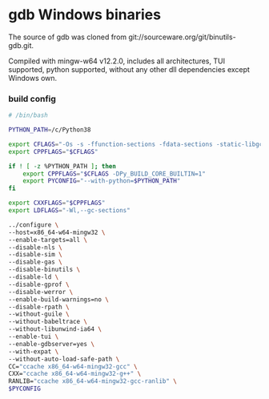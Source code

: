 # gdb Windows binaries

The source of gdb was cloned from git://sourceware.org/git/binutils-gdb.git.

Compiled with mingw-w64 v12.2.0, includes all architectures, TUI supported, python supported, without any other dll dependencies except Windows own.

### build config

```bash
# /bin/bash

PYTHON_PATH=/c/Python38

export CFLAGS="-Os -s -ffunction-sections -fdata-sections -static-libgcc -static  -static-libstdc++ -DNCURSES_STATIC -DNCURSES_VERSION"
export CPPFLAGS="$CFLAGS"

if ! [ -z %PYTHON_PATH ]; then
    export CPPFLAGS="$CFLAGS -DPy_BUILD_CORE_BUILTIN=1" 
    export PYCONFIG="--with-python=$PYTHON_PATH"
fi

export CXXFLAGS="$CPPFLAGS"
export LDFLAGS="-Wl,--gc-sections"

../configure \
--host=x86_64-w64-mingw32 \
--enable-targets=all \
--disable-nls \
--disable-sim \
--disable-gas \
--disable-binutils \
--disable-ld \
--disable-gprof \
--disable-werror \
--enable-build-warnings=no \
--disable-rpath \
--without-guile \
--without-babeltrace \
--without-libunwind-ia64 \
--enable-tui \
--enable-gdbserver=yes \
--with-expat \
--without-auto-load-safe-path \
CC="ccache x86_64-w64-mingw32-gcc" \
CXX="ccache x86_64-w64-mingw32-g++" \
RANLIB="ccache x86_64-w64-mingw32-gcc-ranlib" \
$PYCONFIG

```